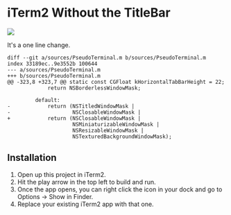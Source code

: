 # iTerm2 Without the TitleBar

![](https://raw.githubusercontent.com/dougblack/iTerm2/master/screenshot.png)

It's a one line change.

```
diff --git a/sources/PseudoTerminal.m b/sources/PseudoTerminal.m
index 33189ec..9e3552b 100644
--- a/sources/PseudoTerminal.m
+++ b/sources/PseudoTerminal.m
@@ -323,8 +323,7 @@ static const CGFloat kHorizontalTabBarHeight = 22;
             return NSBorderlessWindowMask;

         default:
-            return (NSTitledWindowMask |
-                    NSClosableWindowMask |
+            return (NSClosableWindowMask |
                     NSMiniaturizableWindowMask |
                     NSResizableWindowMask |
                     NSTexturedBackgroundWindowMask);
```

## Installation

1. Open up this project in iTerm2.
2. Hit the play arrow in the top left to build and run.
3. Once the app opens, you can right click the icon in your
dock and go to Options &rarr; Show in Finder.
4. Replace your existing iTerm2 app with that one.
